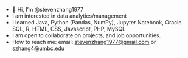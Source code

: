 - 👋 Hi, I’m @stevenzhang1977
- I am interested in data analytics/management
- I learned Java, Python (Pandas, NumPy), Jupyter Notebook, Oracle SQL, R, HTML, CSS, Javascript, PHP, MySQL
- I am open to collaborate on projects, and job opportunities.
- How to reach me: email: stevenzhang1977@gmail.com or szhang4@umbc.edu

<!---
stevenzhang1977/stevenzhang1977 is a ✨ special ✨ repository because its `README.md` (this file) appears on your GitHub profile.
You can click the Preview link to take a look at your changes.
--->
